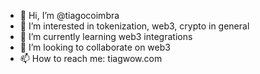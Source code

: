- 👋 Hi, I’m @tiagocoimbra
- 👀 I’m interested in tokenization, web3, crypto in general
- 🌱 I’m currently learning web3 integrations
- 💞️ I’m looking to collaborate on web3
- 📫 How to reach me: tiagwow.com

<!---
tiagocoimbra/tiagocoimbra is a ✨ special ✨ repository because its `README.md` (this file) appears on your GitHub profile.
You can click the Preview link to take a look at your changes.
--->
